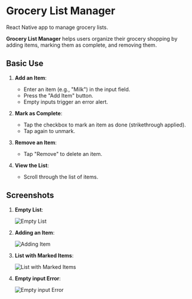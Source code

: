 # Grocery List Manager
React Native app to manage grocery lists.

**Grocery List Manager** helps users organize their grocery shopping by adding items, marking them as complete, and removing them.

## Basic Use
1. **Add an Item**:
   - Enter an item (e.g., "Milk") in the input field.
   - Press the "Add Item" button.
   - Empty inputs trigger an error alert.

2. **Mark as Complete**:
   - Tap the checkbox to mark an item as done (strikethrough applied).
   - Tap again to unmark.

3. **Remove an Item**:
   - Tap "Remove" to delete an item.

4. **View the List**:
   - Scroll through the list of items.

## Screenshots
1. **Empty List**:

   ![Empty List](img1.jpg)

2. **Adding an Item**:

   ![Adding Item](img2.jpg)

3. **List with Marked Items**:

   ![List with Marked Items](img3.jpg)

3. **Empty input Error**:

   ![Empty input Error](img4.jpg)
